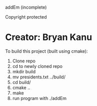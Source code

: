 addEm (incomplete)

Copyright protected

Creator: Bryan Kanu
=====================

To build this project (built using cmake):

1) Clone repo
2) cd to newly cloned repo
3) mkdir build
4) mv presidents.txt ../build/
5) cd build/
6) cmake ..
7) make
8) run program with ./addEm